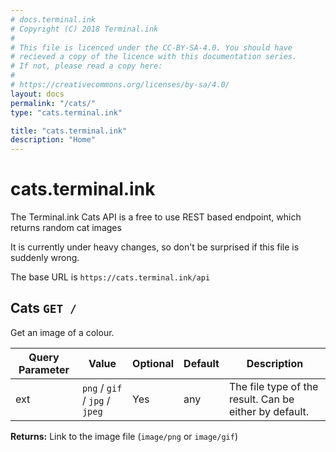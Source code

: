 ```yaml
---
# docs.terminal.ink
# Copyright (C) 2018 Terminal.ink
#
# This file is licenced under the CC-BY-SA-4.0. You should have
# recieved a copy of the licence with this documentation series.
# If not, please read a copy here:
#
# https://creativecommons.org/licenses/by-sa/4.0/
layout: docs
permalink: "/cats/"
type: "cats.terminal.ink"

title: "cats.terminal.ink"
description: "Home"
---
```


# cats.terminal.ink
The Terminal.ink Cats API is a free to use REST based endpoint, which returns random cat images

It is currently under heavy changes, so don't be surprised if this file is suddenly wrong.

The base URL is `https://cats.terminal.ink/api`

## Cats `GET /`
Get an image of a colour.

Query Parameter       | Value                           | Optional | Default   | Description
--------------------- | ------------------------------- | -------- | --------- | -----------
ext                   | `png` / `gif` / `jpg` / `jpeg`  | Yes      | any       | The file type of the result. Can be either by default.

**Returns:** Link to the image file (`image/png` or `image/gif`)
